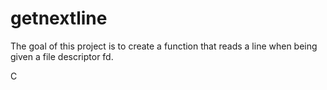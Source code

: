 # getnextline

The goal of this project is to create a function that reads a line when being given a file descriptor fd.

C
